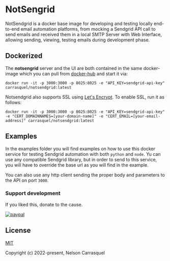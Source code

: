 # NotSengrid
NotSendgrid is a docker base image for developing and testing locally end-to-end email automation platforms, from mocking a Sendgrid API call to send emails and received them in a local SMTP Server with Web Interface, allowing sending, viewing, testing emails during development phase.

## Dockerized

The **notsengrid** server and the UI are both contained in the same docker-image which you can pull from [docker-hub](https://hub.docker.com/repository/docker/carrasquel/notsendgrid) and start it via:

```shell
docker run -it -p 3000:3000 -p 8025:8025 -e "API_KEY=sendgrid-api-key" carrasquel/notsendgrid:latest
```

Notsendgrid also supports SSL using [Let's Encrypt](https://letsencrypt.org/). To enable SSL, run it as follows:
```shell
docker run -it -p 3000:3000 -p 8025:8025 -e "API_KEY=sendgrid-api-key" -e "CERT_DOMAINNAMES=[your-domain-name]" -e "CERT_EMAIL=[your-email-address]" carrasquel/notsendgrid:latest
```

## Examples

In the examples folder you will find examples on how to use this docker service for testing Sendgrid automation with both `python` and `node`. Yu can use any compatible Sendgrid library, but in order to send to this service, you will have to override the base url as you will find in the example.

You can also use any http client sending the proper body and parameters to the API on port `3000`.

### Support development

If you liked this, donate to the cause.

[![paypal](https://www.paypalobjects.com/en_US/i/btn/btn_donateCC_LG.gif)](https://www.paypal.me/carrasquel)

## License

[MIT](http://opensource.org/licenses/MIT)

Copyright (c) 2022-present, Nelson Carrasquel